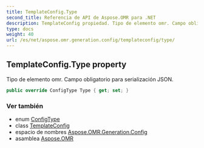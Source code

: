 ```yaml
---
title: TemplateConfig.Type
second_title: Referencia de API de Aspose.OMR para .NET
description: TemplateConfig propiedad. Tipo de elemento omr. Campo obligatorio para serialización JSON.
type: docs
weight: 40
url: /es/net/aspose.omr.generation.config/templateconfig/type/
---
```

## TemplateConfig.Type property

Tipo de elemento omr. Campo obligatorio para serialización JSON.

```csharp
public override ConfigType Type { get; set; }
```

### Ver también

* enum [ConfigType](../../../aspose.omr.generation.config.enums/configtype/)
* class [TemplateConfig](../)
* espacio de nombres [Aspose.OMR.Generation.Config](../../templateconfig/)
* asamblea [Aspose.OMR](../../../)


